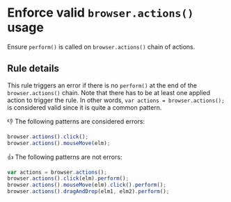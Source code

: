 # Enforce valid `browser.actions()` usage

Ensure `perform()` is called on `browser.actions()` chain of actions.

## Rule details

This rule triggers an error if there is no `perform()` at the end of the `browser.actions()` chain. 
Note that there has to be at least one applied action to trigger the rule. In other words, `var actions = browser.actions();` is considered valid since it is quite a common pattern.

:thumbsdown: The following patterns are considered errors:

```js
browser.actions().click();
browser.actions().mouseMove(elm);
```

:thumbsup: The following patterns are not errors:

```js
var actions = browser.actions();
browser.actions().click(elm).perform();
browser.actions().mouseMove(elm).click().perform();
browser.actions().dragAndDrop(elm1, elm2).perform();
```
